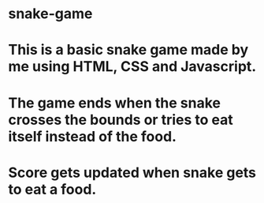 # snake-game

# This is a basic snake game made by me using HTML, CSS and Javascript.
# The game ends when the snake crosses the bounds or tries to eat itself instead of the food.
# Score gets updated when snake gets to eat a food.
